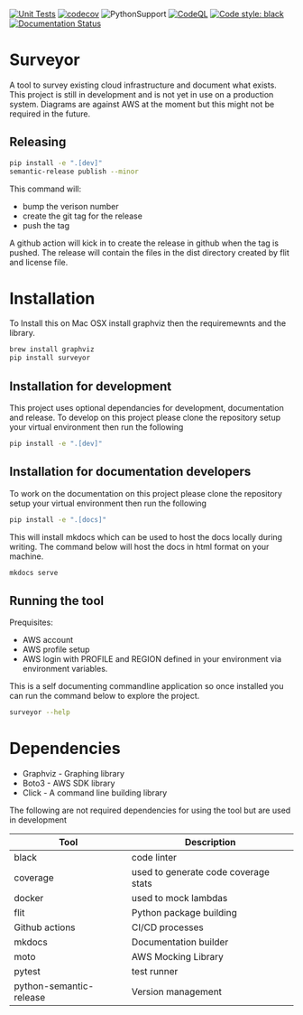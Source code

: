 [![Unit Tests](https://github.com/DavidWylie/Surveyor/workflows/UnitTests/badge.svg)](https://github.com/DavidWylie/Surveyor/actions/workflows/UnitTests)
[![codecov](https://codecov.io/gh/DavidWylie/Surveyor/branch/main/graph/badge.svg?token=H7GP0SZLN7)](https://codecov.io/gh/DavidWylie/Surveyor)
![PythonSupport](https://img.shields.io/static/v1?label=python&message=3.8%2B&color=blue?style=flat-square&logo=python)
[![CodeQL](https://github.com/DavidWylie/Surveyor/workflows/CodeQuality/badge.svg)](https://github.com/DavidWylie/Surveyor/actions/workflows/CodeQuality)
[![Code style: black](https://img.shields.io/badge/code%20style-black-000000.svg)](https://github.com/psf/black)
[![Documentation Status](https://readthedocs.org/projects/surveyor/badge/?version=latest)](https://surveyor.readthedocs.io/en/latest/?badge=latest)
# Surveyor
A tool to survey existing cloud infrastructure and document what exists.
This project is still in development and is not yet in use on a production system.  Diagrams are against AWS at the moment but this might not be required in the future.

## Releasing
```bash
pip install -e ".[dev]"
semantic-release publish --minor
```

This command will:
- bump the verison number
- create the git tag for the release
- push the tag

A github action will kick in to create the release in github when the tag is pushed.  The release will contain the files in the dist directory created by flit and license file.

# Installation
To Install this on  Mac OSX install graphviz then the requiremewnts and the library.
```bash
brew install graphviz
pip install surveyor
```

## Installation for development
This project uses optional dependancies for development, documentation and release.
To develop on this project please clone the repository setup your virtual environment then run the following
```bash
pip install -e ".[dev]"
```

## Installation for documentation developers
To work on the documentation on this project please clone the repository setup your virtual environment then run the following
```bash
pip install -e ".[docs]"
```

This will install mkdocs which can be used to host the docs locally during writing.  The command below will host the docs in html format on your machine.
``` bash
mkdocs serve 
```

## Running the tool
Prequisites:
- AWS account
- AWS profile setup 
- AWS login with PROFILE and REGION defined in your environment via environment variables.

This is a self documenting commandline application so once installed you can run the command below to explore the project.
```bash
surveyor --help
```

# Dependencies
- Graphviz - Graphing library
- Boto3 - AWS SDK library
- Click - A command line building library

The following are not required dependencies for using the tool but are used in development

| Tool                    | Description                          |
|-------------------------|--------------------------------------|
| black                   | code linter                          |
| coverage                | used to generate code coverage stats |
| docker                  | used to mock lambdas                 |
| flit                    | Python package building              |
| Github actions          | CI/CD processes                      |
| mkdocs                  | Documentation builder                |
| moto                    | AWS Mocking Library                  |
| pytest                  | test runner                          |
| python-semantic-release | Version management                   |